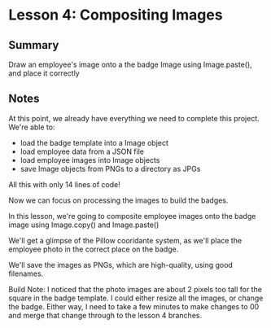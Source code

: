 Lesson 4: Compositing Images
===

Summary
---
Draw an employee's image onto a the badge Image using Image.paste(), and 
place it correctly

Notes
---
At this point, we already have everything we need to complete this project.
We're able to:
  - load the badge template into a Image object
  - load employee data from a JSON file
  - load employee images into Image objects
  - save Image objects from PNGs to a directory as JPGs

All this with only 14 lines of code!

Now we can focus on processing the images to build the badges.

In this lesson, we're going to composite employee images onto the badge image using Image.copy() and Image.paste()

We'll get a glimpse of the Pillow cooridante system, as we'll place the employee
photo in the correct place on the badge.

We'll save the images as PNGs, which are high-quality, using good filenames.

Build Note: I noticed that the photo images are about 2 pixels too tall for the square
in the badge template. I could either resize all the images, or change the
badge. Either way, I need to take a few minutes to make changes to 00 and merge
that change through to the lesson 4 branches.
